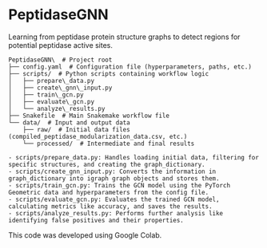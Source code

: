 # PeptidaseGNN
Learning from peptidase protein structure graphs to detect regions for potential peptidase active sites.

````
PeptidaseGNN\  # Project root
├── config.yaml  # Configuration file (hyperparameters, paths, etc.)
├── scripts/  # Python scripts containing workflow logic
│   ├── prepare\_data.py
│   ├── create\_gnn\_input.py
│   ├── train\_gcn.py
│   ├── evaluate\_gcn.py
│   └── analyze\_results.py
├── Snakefile  # Main Snakemake workflow file
└── data/  # Input and output data
    ├── raw/  # Initial data files (compiled_peptidase_modularization_data.csv, etc.)
    └── processed/  # Intermediate and final results
````


    - scripts/prepare_data.py: Handles loading initial data, filtering for specific structures, and creating the graph_dictionary.
    - scripts/create_gnn_input.py: Converts the information in graph_dictionary into igraph graph objects and stores them.
    - scripts/train_gcn.py: Trains the GCN model using the PyTorch Geometric data and hyperparameters from the config file.
    - scripts/evaluate_gcn.py: Evaluates the trained GCN model, calculating metrics like accuracy, and saves the results.
    - scripts/analyze_results.py: Performs further analysis like identifying false positives and their properties.



This code was developed using Google Colab.
